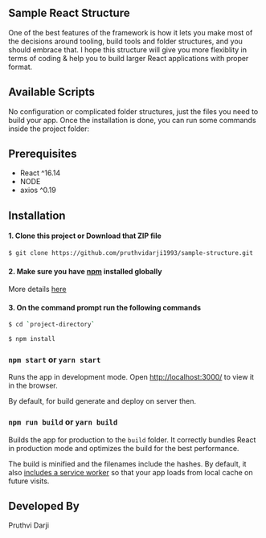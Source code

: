 ## Sample React Structure 

One of the best features of the framework is how it lets you make most of the decisions around tooling, build tools and folder structures, and you should embrace that. I hope this structure will give you more flexiblity in terms of coding & help you to build larger React applications with proper format.

## Available Scripts

No configuration or complicated folder structures, just the files you need to build your app.
Once the installation is done, you can run some commands inside the project folder:

## Prerequisites 
* React ^16.14
* NODE
* axios ^0.19

## Installation
#### 1. Clone this project or Download that ZIP file

```sh
$ git clone https://github.com/pruthvidarji1993/sample-structure.git
```

#### 2. Make sure you have [npm](https://www.npmjs.org/) installed globally

More details [here](https://nodejs.org/en/download/)


#### 3. On the command prompt run the following commands

```sh
$ cd `project-directory`
```
```sh
$ npm install
```

### `npm start` or `yarn start`

Runs the app in development mode.
Open [http://localhost:3000/](http://localhost:3000/) to view it in the browser.


By default, for build generate and deploy on server then.

### `npm run build` or `yarn build`

Builds the app for production to the `build` folder.
It correctly bundles React in production mode and optimizes the build for the best performance.

The build is minified and the filenames include the hashes.
By default, it also [includes a service worker](https://github.com/facebookincubator/create-react-app/blob/master/packages/react-scripts/template/README.md#making-a-progressive-web-app) so that your app loads from local cache on future visits.

## Developed By
Pruthvi Darji

